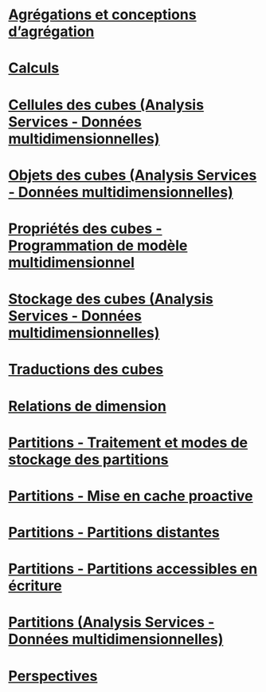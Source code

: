 # [Agrégations et conceptions d’agrégation](aggregations-and-aggregation-designs.md)
# [Calculs](calculations.md)
# [Cellules des cubes (Analysis Services - Données multidimensionnelles)](cube-cells-analysis-services-multidimensional-data.md)
# [Objets des cubes (Analysis Services - Données multidimensionnelles)](cube-objects-analysis-services-multidimensional-data.md)
# [Propriétés des cubes - Programmation de modèle multidimensionnel](cube-properties-multidimensional-model-programming.md)
# [Stockage des cubes (Analysis Services - Données multidimensionnelles)](cube-storage-analysis-services-multidimensional-data.md)
# [Traductions des cubes](cube-translations.md)
# [Relations de dimension](dimension-relationships.md)
# [Partitions - Traitement et modes de stockage des partitions](partitions-partition-storage-modes-and-processing.md)
# [Partitions - Mise en cache proactive](partitions-proactive-caching.md)
# [Partitions - Partitions distantes](partitions-remote-partitions.md)
# [Partitions - Partitions accessibles en écriture](partitions-write-enabled-partitions.md)
# [Partitions (Analysis Services - Données multidimensionnelles)](partitions-analysis-services-multidimensional-data.md)
# [Perspectives](perspectives.md)
